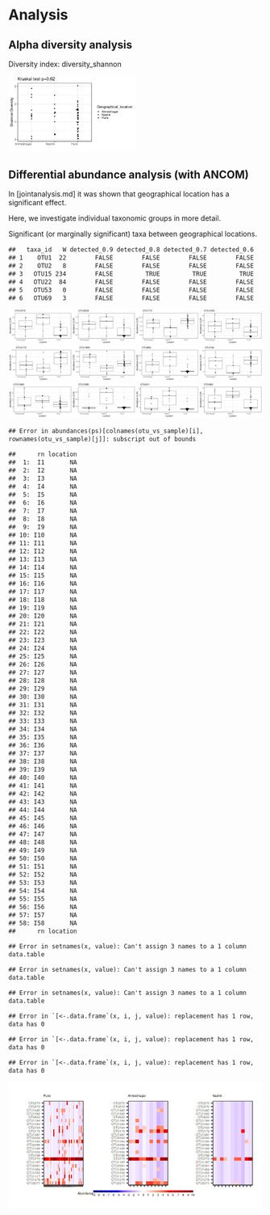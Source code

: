 
# Analysis




## Alpha diversity analysis

Diversity index: diversity_shannon




<img src="figure_location/group_comp-1.png" title="plot of chunk group_comp" alt="plot of chunk group_comp" width="50%" />



## Differential abundance analysis (with ANCOM)

In [jointanalysis.md] it was shown that geographical location has a significant effect.

Here, we investigate individual taxonomic groups in more detail.

Significant (or marginally significant) taxa between geographical locations.


```
##   taxa_id   W detected_0.9 detected_0.8 detected_0.7 detected_0.6
## 1    OTU1  22        FALSE        FALSE        FALSE        FALSE
## 2    OTU2   8        FALSE        FALSE        FALSE        FALSE
## 3   OTU15 234        FALSE         TRUE         TRUE         TRUE
## 4   OTU22  84        FALSE        FALSE        FALSE        FALSE
## 5   OTU53   0        FALSE        FALSE        FALSE        FALSE
## 6   OTU69   3        FALSE        FALSE        FALSE        FALSE
```

<img src="figure_location/diffab-1.png" title="plot of chunk diffab" alt="plot of chunk diffab" width="25%" /><img src="figure_location/diffab-2.png" title="plot of chunk diffab" alt="plot of chunk diffab" width="25%" /><img src="figure_location/diffab-3.png" title="plot of chunk diffab" alt="plot of chunk diffab" width="25%" /><img src="figure_location/diffab-4.png" title="plot of chunk diffab" alt="plot of chunk diffab" width="25%" /><img src="figure_location/diffab-5.png" title="plot of chunk diffab" alt="plot of chunk diffab" width="25%" /><img src="figure_location/diffab-6.png" title="plot of chunk diffab" alt="plot of chunk diffab" width="25%" /><img src="figure_location/diffab-7.png" title="plot of chunk diffab" alt="plot of chunk diffab" width="25%" /><img src="figure_location/diffab-8.png" title="plot of chunk diffab" alt="plot of chunk diffab" width="25%" /><img src="figure_location/diffab-9.png" title="plot of chunk diffab" alt="plot of chunk diffab" width="25%" /><img src="figure_location/diffab-10.png" title="plot of chunk diffab" alt="plot of chunk diffab" width="25%" /><img src="figure_location/diffab-11.png" title="plot of chunk diffab" alt="plot of chunk diffab" width="25%" /><img src="figure_location/diffab-12.png" title="plot of chunk diffab" alt="plot of chunk diffab" width="25%" />




```
## Error in abundances(ps)[colnames(otu_vs_sample)[i], rownames(otu_vs_sample)[j]]: subscript out of bounds
```

```
##      rn location
##  1:  I1       NA
##  2:  I2       NA
##  3:  I3       NA
##  4:  I4       NA
##  5:  I5       NA
##  6:  I6       NA
##  7:  I7       NA
##  8:  I8       NA
##  9:  I9       NA
## 10: I10       NA
## 11: I11       NA
## 12: I12       NA
## 13: I13       NA
## 14: I14       NA
## 15: I15       NA
## 16: I16       NA
## 17: I17       NA
## 18: I18       NA
## 19: I19       NA
## 20: I20       NA
## 21: I21       NA
## 22: I22       NA
## 23: I23       NA
## 24: I24       NA
## 25: I25       NA
## 26: I26       NA
## 27: I27       NA
## 28: I28       NA
## 29: I29       NA
## 30: I30       NA
## 31: I31       NA
## 32: I32       NA
## 33: I33       NA
## 34: I34       NA
## 35: I35       NA
## 36: I36       NA
## 37: I37       NA
## 38: I38       NA
## 39: I39       NA
## 40: I40       NA
## 41: I41       NA
## 42: I42       NA
## 43: I43       NA
## 44: I44       NA
## 45: I45       NA
## 46: I46       NA
## 47: I47       NA
## 48: I48       NA
## 49: I49       NA
## 50: I50       NA
## 51: I51       NA
## 52: I52       NA
## 53: I53       NA
## 54: I54       NA
## 55: I55       NA
## 56: I56       NA
## 57: I57       NA
## 58: I58       NA
##      rn location
```

```
## Error in setnames(x, value): Can't assign 3 names to a 1 column data.table
```

```
## Error in setnames(x, value): Can't assign 3 names to a 1 column data.table
```

```
## Error in setnames(x, value): Can't assign 3 names to a 1 column data.table
```

```
## Error in `[<-.data.frame`(x, i, j, value): replacement has 1 row, data has 0
```

```
## Error in `[<-.data.frame`(x, i, j, value): replacement has 1 row, data has 0
```

```
## Error in `[<-.data.frame`(x, i, j, value): replacement has 1 row, data has 0
```

![plot of chunk heatmaps](figure_location/heatmaps-1.png)


